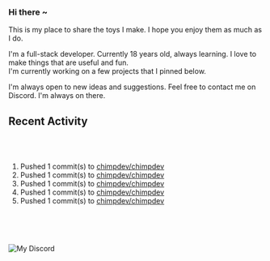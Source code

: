 ### Hi there ~ 
This is my place to share the toys I make. I hope you enjoy them as much as I do.

I'm a full-stack developer. Currently 18 years old, always learning. I love to make things that are useful and fun.<br/>
I'm currently working on a few projects that I pinned below.

I'm always open to new ideas and suggestions. Feel free to contact me on Discord. I'm always on there.

Recent Activity
----
<br/>
ㅤ

<!--RECENT_ACTIVITY:start-->
1. Pushed 1 commit(s) to [chimpdev/chimpdev](https://github.com/chimpdev/chimpdev)<br>
2. Pushed 1 commit(s) to [chimpdev/chimpdev](https://github.com/chimpdev/chimpdev)<br>
3. Pushed 1 commit(s) to [chimpdev/chimpdev](https://github.com/chimpdev/chimpdev)<br>
4. Pushed 1 commit(s) to [chimpdev/chimpdev](https://github.com/chimpdev/chimpdev)<br>
5. Pushed 1 commit(s) to [chimpdev/chimpdev](https://github.com/chimpdev/chimpdev)<br>
<!--RECENT_ACTIVITY:end-->
ㅤ
----

![My Discord](https://discord-readme-badge.vercel.app/api?id=957840712404193290)
